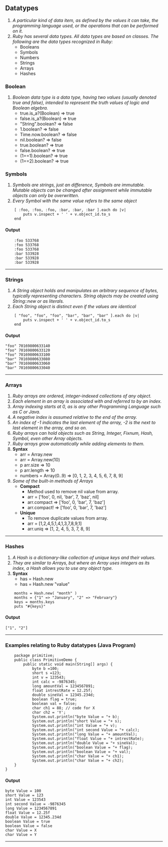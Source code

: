 ## Datatypes
1. *A particular kind of data item, as defined by the values it can take, the programming language used, or the operations that can be performed on it.*
2. *Ruby has several data types. All data types are based on classes. The following are the data types recognized in Ruby:*
	* Booleans
	* Symbols
	* Numbers
	* Strings
	* Arrays
	* Hashes 

### Boolean
1. *Boolean data type is a data type, having two values (usually denoted true and false), intended to represent the truth values of logic and Boolean algebra.*
	 * true.is_a?(Boolean) => true
	 * false.is_a?(Boolean) => true
	 * "String".boolean? => false
	 * 1.boolean? => false
	 * Time.now.boolean? => false
	 * nil.boolean? => false
	 * true.boolean? => true 
	 * false.boolean? => true
	 * (1==1).boolean? => true
	 * (1==2).boolean? => true

### Symbols
1. *Symbols are strings, just an difference, Symbols are immutable. Mutable objects can be changed after assignment while immutable objects can only be overwritten.* 
2. *Every Symbol with the same value refers to the same object*
``` 
	[ :foo, :foo, :foo, :bar, :bar, :bar ].each do |v|
  		puts v.inspect + ' ' + v.object_id.to_s
	end 
```
#### Output
```
	:foo 533768
	:foo 533768
	:foo 533768
	:bar 533928
	:bar 533928
	:bar 533928
```
----
### Strings
1. *A String object holds and manipulates an arbitrary sequence of bytes, typically representing characters. String objects may be created using String::new or as literals.*
2. *Each String object is distinct even if the values are identical*
```
	[ "foo", "foo", "foo", "bar", "bar", "bar" ].each do |v|
  		puts v.inspect + ' ' + v.object_id.to_s
	end
```
#### Output
```
"foo" 70169800633140
"foo" 70169800633120
"foo" 70169800633100
"bar" 70169800633080
"bar" 70169800633060
"bar" 70169800633040
```
----
### Arrays
1. *Ruby arrays are ordered, integer-indexed collections of any object.*
2. *Each element in an array is associated with and referred to by an index.*
3. *Array indexing starts at 0, as is any other Programming Language such as C or Java.*
4. *A negative index is assumed relative to the end of the array.*
5. *An index of -1 indicates the last element of the array, -2 is the next to last element in the array, and so on.*
6. *Ruby arrays can hold objects such as String, Integer, Fixnum, Hash, Symbol, even other Array objects.*
7. *Ruby arrays grow automatically while adding elements to them.*
8. **Syntax**
	* arr = Array.new
	* arr = Array.new(10)
	* p arr.size => 10
	* p arr.length => 10
	* numbers = Array(0..9) => [0, 1, 2, 3, 4, 5, 6, 7, 8, 9]
9. *Some of the built-in methods of Arrays*
	* **Compact** 
		* Method used to remove nil value from array.
		* arr = ['foo', 0, nil, 'bar', 7, 'baz', nil]
		* arr.compact => ['foo', 0, 'bar', 7, 'baz']
		* arr.compact! => ['foo', 0, 'bar', 7, 'baz']
	* **Unique**
		* To remove duplicate values from array.
		* arr = [1,2,4,5,1,4,1,3,7,8,9,1]
		* arr.uniq => [1, 2, 4, 5, 3, 7, 8, 9]

----
### Hashes
1. *A Hash is a dictionary-like collection of unique keys and their values.*
2. *They are similar to Arrays, but where an Array uses integers as its index, a Hash allows you to use any object type.*
3. **Syntax**
	* has = Hash.new
	* has = Hash.new "value"
```
	months = Hash.new( "month" )
	months = {"1" => "January", "2" => "February"}
	keys = months.keys
	puts "#{keys}"
```
#### Output
```
["1", "2"]
```
----

### Examples relating to Ruby datatypes (Java Program)

```
	package primitive;  
	public class PrimitiveDemo {  
    	public static void main(String[] args) {  
	        byte b =100;  
	        short s =123;  
	        int v = 123543;  
	        int calc = -9876345;  
	        long amountVal = 1234567891;  
	        float intrestRate = 12.25f;  
	        double sineVal = 12345.234d;  
	        boolean flag = true;  
	        boolean val = false;  
	        char ch1 = 88; // code for X  
	        char ch2 = 'Y';  
	        System.out.println("byte Value = "+ b);  
	        System.out.println("short Value = "+ s);  
	        System.out.println("int Value = "+ v);  
	        System.out.println("int second Value = "+ calc);  
	        System.out.println("long Value = "+ amountVal);  
	        System.out.println("float Value = "+ intrestRate);  
	        System.out.println("double Value = "+ sineVal);  
	        System.out.println("boolean Value = "+ flag);  
	        System.out.println("boolean Value = "+ val);  
	        System.out.println("char Value = "+ ch1);  
	        System.out.println("char Value = "+ ch2);  
    }  
}  
```
#### Output
```
byte Value = 100
short Value = 123
int Value = 123543
int second Value = -9876345
long Value = 1234567891
float Value = 12.25f
double Value = 12345.234d
boolean Value = true
boolean Value = false
char Value = X
char Value = Y
```
----





